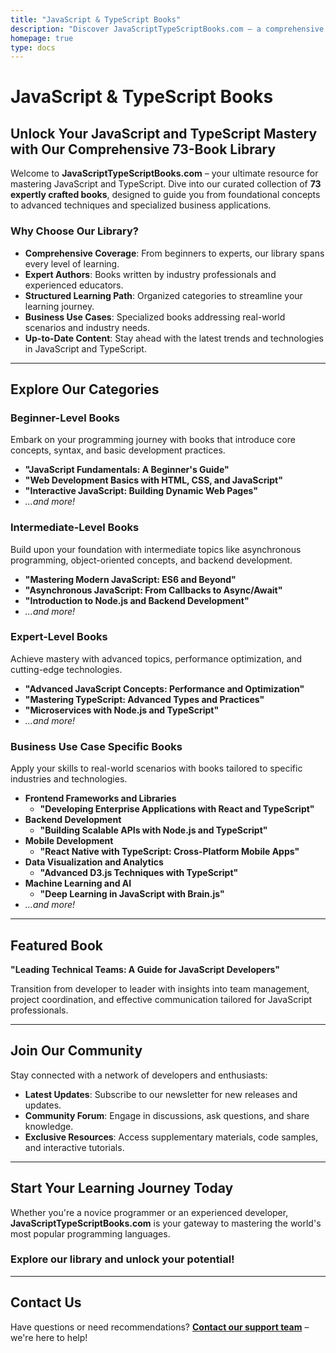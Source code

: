 ```yaml
---
title: "JavaScript & TypeScript Books"
description: "Discover JavaScriptTypeScriptBooks.com – a comprehensive collection of 73 books covering JavaScript and TypeScript for all skill levels. Master web development, frontend frameworks, backend systems, and more with expert-guided resources."
homepage: true
type: docs
---
```


# JavaScript & TypeScript Books

## Unlock Your JavaScript and TypeScript Mastery with Our Comprehensive 73-Book Library

Welcome to **JavaScriptTypeScriptBooks.com** – your ultimate resource for mastering JavaScript and TypeScript. Dive into our curated collection of **73 expertly crafted books**, designed to guide you from foundational concepts to advanced techniques and specialized business applications.

### Why Choose Our Library?

- **Comprehensive Coverage**: From beginners to experts, our library spans every level of learning.
- **Expert Authors**: Books written by industry professionals and experienced educators.
- **Structured Learning Path**: Organized categories to streamline your learning journey.
- **Business Use Cases**: Specialized books addressing real-world scenarios and industry needs.
- **Up-to-Date Content**: Stay ahead with the latest trends and technologies in JavaScript and TypeScript.

---

## Explore Our Categories

### Beginner-Level Books

Embark on your programming journey with books that introduce core concepts, syntax, and basic development practices.

- **"JavaScript Fundamentals: A Beginner's Guide"**
- **"Web Development Basics with HTML, CSS, and JavaScript"**
- **"Interactive JavaScript: Building Dynamic Web Pages"**
- *...and more!*

### Intermediate-Level Books

Build upon your foundation with intermediate topics like asynchronous programming, object-oriented concepts, and backend development.

- **"Mastering Modern JavaScript: ES6 and Beyond"**
- **"Asynchronous JavaScript: From Callbacks to Async/Await"**
- **"Introduction to Node.js and Backend Development"**
- *...and more!*

### Expert-Level Books

Achieve mastery with advanced topics, performance optimization, and cutting-edge technologies.

- **"Advanced JavaScript Concepts: Performance and Optimization"**
- **"Mastering TypeScript: Advanced Types and Practices"**
- **"Microservices with Node.js and TypeScript"**
- *...and more!*

### Business Use Case Specific Books

Apply your skills to real-world scenarios with books tailored to specific industries and technologies.

- **Frontend Frameworks and Libraries**
  - **"Developing Enterprise Applications with React and TypeScript"**
- **Backend Development**
  - **"Building Scalable APIs with Node.js and TypeScript"**
- **Mobile Development**
  - **"React Native with TypeScript: Cross-Platform Mobile Apps"**
- **Data Visualization and Analytics**
  - **"Advanced D3.js Techniques with TypeScript"**
- **Machine Learning and AI**
  - **"Deep Learning in JavaScript with Brain.js"**
- *...and more!*

---

## Featured Book

**"Leading Technical Teams: A Guide for JavaScript Developers"**

Transition from developer to leader with insights into team management, project coordination, and effective communication tailored for JavaScript professionals.

---

## Join Our Community

Stay connected with a network of developers and enthusiasts:

- **Latest Updates**: Subscribe to our newsletter for new releases and updates.
- **Community Forum**: Engage in discussions, ask questions, and share knowledge.
- **Exclusive Resources**: Access supplementary materials, code samples, and interactive tutorials.

---

## Start Your Learning Journey Today

Whether you're a novice programmer or an experienced developer, **JavaScriptTypeScriptBooks.com** is your gateway to mastering the world's most popular programming languages.

### Explore our library and unlock your potential!

---

## Contact Us

Have questions or need recommendations? **[Contact our support team](mailto:info@tokenizer.ca?subject=JavaScriptTypeScriptBooks.com)** – we're here to help!
